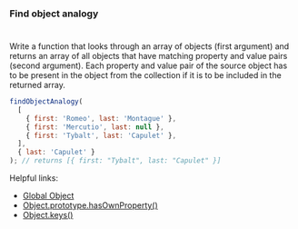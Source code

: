 ### Find object analogy

#

Write a function that looks through an array of objects (first argument) and returns an array of all objects that have matching property and value pairs (second argument). Each property and value pair of the source object has to be present in the object from the collection if it is to be included in the returned array.

```javascript
findObjectAnalogy(
  [
    { first: 'Romeo', last: 'Montague' },
    { first: 'Mercutio', last: null },
    { first: 'Tybalt', last: 'Capulet' },
  ],
  { last: 'Capulet' }
); // returns [{ first: "Tybalt", last: "Capulet" }]
```

Helpful links:

- [Global Object](https://developer.mozilla.org/en-US/docs/Web/JavaScript/Reference/Global_Objects/Object)
- [Object.prototype.hasOwnProperty()](https://developer.mozilla.org/en-US/docs/Web/JavaScript/Reference/Global_Objects/Object/hasOwnProperty)
- [Object.keys()](https://developer.mozilla.org/en-US/docs/Web/JavaScript/Reference/Global_Objects/Object/keys)
